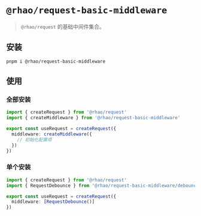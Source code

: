 # `@rhao/request-basic-middleware`

> `@rhao/request` 的基础中间件集合。

## 安装

```shell
pnpm i @rhao/request-basic-middleware
```

## 使用

### 全部安装

```ts
import { createRequest } from '@rhao/request'
import { createMiddleware } from '@rhao/request-basic-middleware'

export const useRequest = createRequest({
  middleware: createMiddleware({
    // 初始化配置项
  })
})
```

### 单个安装

```ts
import { createRequest } from '@rhao/request'
import { RequestDebounce } from '@rhao/request-basic-middleware/debounce'

export const useRequest = createRequest({
  middleware: [RequestDebounce()]
})
```
